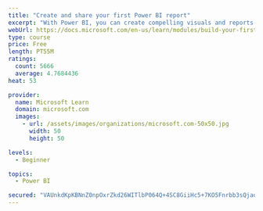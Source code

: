 ```yaml
---
title: "Create and share your first Power BI report"
excerpt: "With Power BI, you can create compelling visuals and reports. In this module, you learn how to use Power BI Desktop to connect to data, build visuals, and create a report that you can share with others in your organization. You then learn how to publish the report to the Power BI service, so that others can see your insights and benefit from your work."
webUrl: https://docs.microsoft.com/en-us/learn/modules/build-your-first-power-bi-report/
type: course
price: Free
length: PT55M
ratings:
  count: 5666
  average: 4.7684436
heat: 53

provider:
  name: Microsoft Learn
  domain: microsoft.com
  images:
    - url: /assets/images/organizations/microsoft.com-50x50.jpg
      width: 50
      height: 50

levels:
  - Beginner

topics:
  - Power BI

secured: "VAUnkdKpKBNnZ0npOxrZkd26WITlbP064Q+4SC8GiiHc5+7KO5Fnrbb3sQjadlL9sS7lWQSnfMpNUXtdul4Q+u2v7usiFL0hithvLV/s2hXxAqZFXxIYlxx0O0JMadqnF04z218RTB3B7x2d4yZx2lVs8ZqRzysi69uttBpsk5WTsjErROAB6ts2OG3pYjXoT9vLBE2RO9djXEKvKdhWbqmQMbUxWWRsU6Wn+imd2ExH/ZiFfoQT3W9KnKE6ixeLxzBHd1JjrlWVkUdmCsLcHF0o5PJc5x/iN3y7t+E16pLJtb+GcPOTCnnPDd+ekL0F1+pr6mjsXeoxFUq5gPoJRSoFBa6JgAqaOTjuX+/F+YeGv/T9vi5IUcUzffVr1C8/+/M+sriQyeYtQZ821qoQP/cca/fagBdR6FhRJFqTR5Q=;fzjGOsLyHl8TXIBGaxDqxA=="
---
```


